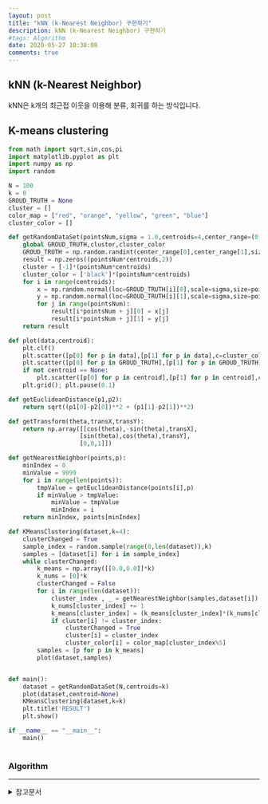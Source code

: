 ```yaml
---
layout: post
title: "kNN (k-Nearest Neighbor) 구현하기"
description: kNN (k-Nearest Neighbor) 구현하기
#tags: Algorithm
date: 2020-05-27 10:38:08
comments: true
---
```


<!-- knn k means 구분해서 설명 -->

## kNN (k-Nearest Neighbor)

kNN은 k개의 최근접 이웃을 이용해 분류, 회귀를 하는 방식입니다.

## K-means clustering

```py
from math import sqrt,sin,cos,pi
import matplotlib.pyplot as plt
import numpy as np
import random

N = 100
k = 8
GROUD_TRUTH = None
cluster = []
color_map = ["red", "orange", "yellow", "green", "blue"]
cluster_color = []

def getRandomDataSet(pointsNum,sigma = 1.0,centroids=4,center_range=(0,10)):
    global GROUD_TRUTH,cluster,cluster_color
    GROUD_TRUTH = np.random.randint(center_range[0],center_range[1],size=(centroids,2))
    result = np.zeros((pointsNum*centroids,2))
    cluster = [-1]*(pointsNum*centroids)
    cluster_color = ['black']*(pointsNum*centroids)
    for i in range(centroids):
        x = np.random.normal(loc=GROUD_TRUTH[i][0],scale=sigma,size=pointsNum)
        y = np.random.normal(loc=GROUD_TRUTH[i][1],scale=sigma,size=pointsNum)
        for j in range(pointsNum):
            result[i*pointsNum + j][0] = x[j]
            result[i*pointsNum + j][1] = y[j]
    return result

def plot(data,centroid):
    plt.clf()
    plt.scatter([p[0] for p in data],[p[1] for p in data],c=cluster_color)
    plt.scatter([p[0] for p in GROUD_TRUTH],[p[1] for p in GROUD_TRUTH],c='r',marker='s',s=100)
    if not centroid == None:
        plt.scatter([p[0] for p in centroid],[p[1] for p in centroid],c='m',marker='o',s=100)
    plt.grid(); plt.pause(0.1)

def getEuclideanDistance(p1,p2):
    return sqrt((p1[0]-p2[0])**2 + (p1[1]-p2[1])**2)

def getTransform(theta,transX,transY):
    return np.array([[cos(theta),-sin(theta),transX],
                    [sin(theta),cos(theta),transY],
                    [0,0,1]])

def getNearestNeighbor(points,p):
    minIndex = 0
    minValue = 9999
    for i in range(len(points)):
        tmpValue = getEuclideanDistance(points[i],p)
        if minValue > tmpValue:
            minValue = tmpValue
            minIndex = i
    return minIndex, points[minIndex]

def KMeansClustering(dataset,k=4):
    clusterChanged = True
    sample_index = random.sample(range(0,len(dataset)),k)
    samples = [dataset[i] for i in sample_index]
    while clusterChanged:
        k_means = np.array([[0.0,0.0]]*k)
        k_nums = [0]*k
        clusterChanged = False
        for i in range(len(dataset)):
            cluster_index , _ = getNearestNeighbor(samples,dataset[i])
            k_nums[cluster_index] += 1
            k_means[cluster_index] = (k_means[cluster_index]*(k_nums[cluster_index]-1) + dataset[i]) / k_nums[cluster_index]
            if cluster[i] != cluster_index:
                clusterChanged = True
                cluster[i] = cluster_index
                cluster_color[i] = color_map[cluster_index%5]
        samples = [p for p in k_means]
        plot(dataset,samples)


def main():
    dataset = getRandomDataSet(N,centroids=k)
    plot(dataset,centroid=None)
    KMeansClustering(dataset,k=k)
    plt.title('RESULT')
    plt.show()

if __name__ == "__main__":
    main()
    
```

### Algorithm

<!-- psuedocode 설명? -->

---

<details>
<summary>참고문서</summary>
<div markdown="1">

- [k-nearest neighbors algorithm - Wikipedia](https://en.wikipedia.org/w/index.php?title=K-nearest_neighbors_algorithm&oldid=965347982)
- [implement-k-nearest-neighbors-in-python-from-scratch](https://machinelearningmastery.com/tutorial-to-implement-k-nearest-neighbors-in-python-from-scratch/)
- [k-means clustering - Wikipedia](https://en.wikipedia.org/wiki/K-means_clustering)
- <a href="https://medium.com/@rishit.dagli/build-k-means-from-scratch-in-python-e46bf68aa875#:~:text=K%2Dmeans%20clustering%20is%20a,without%20defined%20categories%20or%20groups).&text=The%20centroids%20of%20the%20K,assigned%20to%20a%20single%20cluster)">build-k-means-from-scratch-in-python</a>


</div>
</details>
<script id="dsq-count-scr" src="//msc9533.disqus.com/count.js" async></script>

